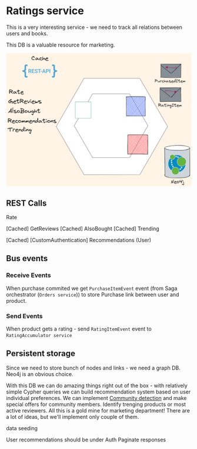 # Ratings service

This is a very interesting service - we need to track all relations between users and books.

This DB is a valuable resource for marketing. 

![Architecture](../../../img/Ratings-architecture.png)

## REST Calls

Rate

[Cached]
GetReviews
[Cached]
AlsoBought
[Cached]
Trending


[Cached]
[CustomAuthentication]
Recommendations (User)

## Bus events

### Receive Events

When purchase commited we get `PurchaseItemEvent` event (from Saga orchestrator (`Orders service`)) to store Purchase link between user and product.

### Send Events

When product gets a rating - send `RatingItemEvent` event to `RatingAccumulator service`

## Persistent storage

Since we need to store bunch of nodes and links - we need a graph DB. 
Neo4j is an obvious choice.

With this DB we can do amazing things right out of the box - with relatively simple Cypher queries we can build recommendation system based on user individual preferences.
We can implement [Community detection](https://neo4j.com/docs/graph-data-science/current/algorithms/community/) and make special offers for community members.
Identify trenging products or most active reviewers. All this is a gold mine for marketing department!
There are a lot of ideas, but we'll implement only couple of them.

data seeding

User recommendations should be under Auth
Paginate responses

